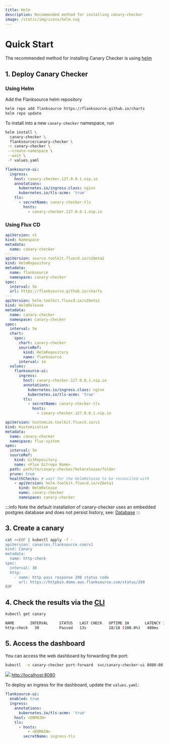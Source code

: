 ```yaml
---
title: Helm
description: Recommended method for installing canary-checker
image: /static/img/icons/helm.svg
---
```


# Quick Start

The recommended method for installing Canary Checker is using [helm](https://helm.sh/)

## 1. Deploy Canary Checker

### Using Helm

Add the Flanksource helm repository

```bash
helm repo add flanksource https://flanksource.github.io/charts
helm repo update
```

To install into a new `canary-checker` namespace, run

```bash
helm install \
  canary-checker \
  flanksource/canary-checker \
 -n canary-checker \
 --create-namespace \
 --wait \
 -f values.yaml
```

```yaml title="values.yaml"
flanksource-ui:
  ingress:
    host: canary-checker.127.0.0.1.nip.io
    annotations:
      kubernetes.io/ingress.class: nginx
      kubernetes.io/tls-acme: 'true'
    tls:
      - secretName: canary-checker-tls
        hosts:
          - canary-checker.127.0.0.1.nip.io
```

### Using Flux CD

```yaml title=helmrelease.yaml
apiVersion: v1
kind: Namespace
metadata:
  name: canary-checker
---
apiVersion: source.toolkit.fluxcd.io/v1beta2
kind: HelmRepository
metadata:
  name: flanksource
  namespace: canary-checker
spec:
  interval: 5m
  url: https://flanksource.github.io/charts
---
apiVersion: helm.toolkit.fluxcd.io/v2beta1
kind: HelmRelease
metadata:
  name: canary-checker
  namespace: canary-checker
spec:
  interval: 5m
  chart:
    spec:
      chart: canary-checker
      sourceRef:
        kind: HelmRepository
        name: flanksource
      interval: 1m
  values:
    flanksource-ui:
      ingress:
        host: canary-checker.127.0.0.1.nip.io
        annotations:
          kubernetes.io/ingress.class: nginx
          kubernetes.io/tls-acme: 'true'
        tls:
          - secretName: canary-checker-tls
            hosts:
              - canary-checker.127.0.0.1.nip.io
```

```yaml title=canary-checker-kustomization.yaml
apiVersion: kustomize.toolkit.fluxcd.io/v1
kind: Kustomization
metadata:
  name: canary-checker
  namespace: flux-system
spec:
  interval: 5m
  sourceRef:
    kind: GitRepository
    name: <Flux Gitrepo Name>
  path: path/to/canary-checker/helmrelease/folder
  prune: true
  healthChecks: # wait for the HelmRelease to be reconciled with
    - apiVersion: helm.toolkit.fluxcd.io/v2beta1
      kind: HelmRelease
      name: canary-checker
      namespace: canary-checker
```

:::info
Note the default installation of canary-checker uses an embedded postgres database and does not persist history, see: [Database](database)
:::

## 3. Create a canary

```bash
cat <<EOF | kubectl apply -f -
apiVersion: canaries.flanksource.com/v1
kind: Canary
metadata:
  name: http-check
spec:
  interval: 30
  http:
    - name: http pass response 200 status code
      url: https://httpbin.demo.aws.flanksource.com/status/200
EOF
```

## 4. Check the results via the [CLI](./cli)

```bash
kubectl get canary
```

```bash
NAME       INTERVAL     STATUS   LAST CHECK   UPTIME 1H       LATENCY 1H   LAST TRANSITIONED
http-check   30         Passed   13s          18/18 (100.0%)   480ms        13s
```

## 5. Access the dashboard

You can access the web dashboard by forwarding the port:

```bash
kubectl  -n canary-checker port-forward  svc/canary-checker-ui 8080:80
```

![](./images/http-checks.png)
[http://localhost:8080](http://localhost:8080)

To deploy an ingress for the dashboard, update the `values.yaml`:

```yaml
flanksource-ui:
  enabled: true
  ingress:
    annotations:
      kubernetes.io/tls-acme: 'true'
    host: <DOMAIN>
    tls:
      - hosts:
          - <DOMAIN>
        secretName: ingress-tls
```
